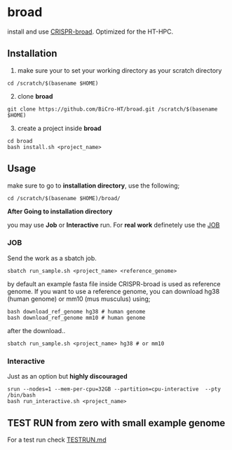 # broad

install and use [CRISPR-broad](https://github.com/AlagurajVeluchamy/CRISPR-broad). Optimized for the HT-HPC.

## Installation

1. make sure your to set your working directory as your scratch directory

```shell
cd /scratch/$(basename $HOME)
```

2. clone **broad**

```shell
git clone https://github.com/BiCro-HT/broad.git /scratch/$(basename $HOME)
```

3. create a project inside **broad**

```shell
cd broad
bash install.sh <project_name>
```

## Usage

make sure to go to **installation directory**, use the following;

```shell
cd /scratch/$(basename $HOME)/broad/
```

**After Going to installation directory**

you may use  **Job** or **Interactive** run.
For **real work** definetely use the [JOB](#job)

### JOB

Send the work as a sbatch job.


```shell
sbatch run_sample.sh <project_name> <reference_genome>
```

by default an example fasta file inside CRISPR-broad is used as reference genome.
If you want to use a reference genome, you can download hg38 (human genome) or mm10 (mus musculus) using;

```shell
bash download_ref_genome hg38 # human genome
bash download_ref_genome mm10 # human genome
```

after the download..

```shell
sbatch run_sample.sh <project_name> hg38 # or mm10
```

### Interactive

Just as an option but **highly discouraged**

```shell
srun --nodes=1 --mem-per-cpu=32GB --partition=cpu-interactive  --pty /bin/bash
bash run_interactive.sh <project_name> 
```

## TEST RUN from zero with small example genome

For a test run check [TESTRUN.md](testrun.md)